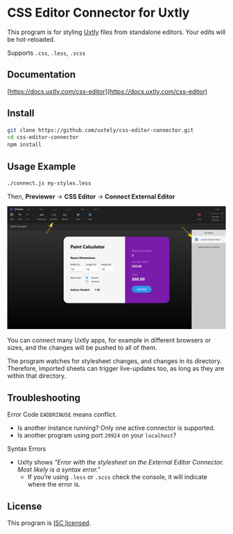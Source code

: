 # CSS Editor Connector for Uxtly

This program is for styling [Uxtly](https://uxtly.com) files
from standalone editors. Your edits will be hot-reloaded.

Supports `.css`, `.less`, `.scss`

## Documentation
[https://docs.uxtly.com/css-editor](https://docs.uxtly.com/css-editor)


## Install
```sh
git clone https://github.com/uxtely/css-editor-connector.git
cd css-editor-connector
npm install
```

## Usage Example
```sh
./connect.js my-styles.less
```
Then, **Previewer** &rarr; **CSS Editor** &rarr; **Connect External Editor**

![Setup](./README-Setup.png)

You can connect many Uxtly apps, for example in different
browsers or sizes, and the changes will be pushed to all of them.

The program watches for stylesheet changes, and changes in its directory. Therefore,
imported sheets can trigger live-updates too, as long as they are within that directory.


## Troubleshooting
Error Code `EADDRINUSE` means conflict.
- Is another instance running? Only one active connector is supported.
- Is another program using port `29924` on your `localhost`?

Syntax Errors
- Uxlty shows _"Error with the stylesheet on the
External Editor Connector. Most likely is a syntax error."_
  - If you’re using `.less` or `.scss` check the
  console, it will indicate where the error is.

## License
This program is [ISC licensed](./LICENSE).
